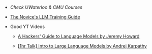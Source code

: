 - *Check UWaterloo & CMU Courses*

- [The Novice's LLM Training Guide](https://rentry.org/llm-training)

- Good YT Videos
    
    - [A Hackers' Guide to Language Models by Jeremy Howard](https://youtu.be/jkrNMKz9pWU?si=1O8QWF18w9zhOo65)
    
    - [[1hr Talk] Intro to Large Language Models by Andrej Karpathy](https://youtu.be/zjkBMFhNj_g?si=RleJ5QekgDwXs-Kw)